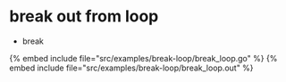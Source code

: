 # break out from loop

* break


{% embed include file="src/examples/break-loop/break_loop.go" %}
{% embed include file="src/examples/break-loop/break_loop.out" %}



